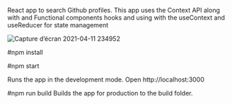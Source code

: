 React app to search Github profiles. This app uses the Context API along with and Functional components hooks and using with the useContext and useReducer 
for state management

![Capture d’écran 2021-04-11 234952](https://user-images.githubusercontent.com/73104268/114322861-b69f0400-9b22-11eb-9333-901ad4052aad.jpg)

#npm install

#npm start

Runs the app in the development mode.
Open http://localhost:3000

#npm run build
Builds the app for production to the build folder.
